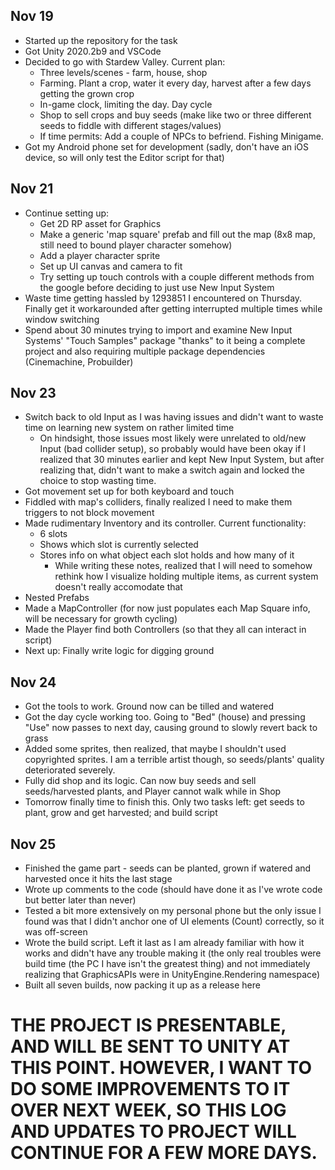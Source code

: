 ## Nov 19

* Started up the repository for the task
* Got Unity 2020.2b9 and VSCode
* Decided to go with Stardew Valley. Current plan:
  * Three levels/scenes - farm, house, shop
  * Farming. Plant a crop, water it every day, harvest after a few days getting the grown crop
  * In-game clock, limiting the day. Day cycle
  * Shop to sell crops and buy seeds (make like two or three different seeds to fiddle with different stages/values)
  * If time permits: Add a couple of NPCs to befriend. Fishing Minigame.
* Got my Android phone set for development (sadly, don't have an iOS device, so will only test the Editor script for that)

## Nov 21

* Continue setting up:
  * Get 2D RP asset for Graphics
  * Make a generic 'map square' prefab and fill out the map (8x8 map, still need to bound player character somehow)
  * Add a player character sprite
  * Set up UI canvas and camera to fit
  * Try setting up touch controls with a couple different methods from the google before deciding to just use New Input System
* Waste time getting hassled by 1293851 I encountered on Thursday. Finally get it workarounded after getting interrupted multiple times while window switching
* Spend about 30 minutes trying to import and examine New Input Systems' "Touch Samples" package "thanks" to it being a complete project and also requiring multiple package dependencies (Cinemachine, Probuilder)

## Nov 23

* Switch back to old Input as I was having issues and didn't want to waste time on learning new system on rather limited time
  * On hindsight, those issues most likely were unrelated to old/new Input (bad collider setup), so probably would have been okay if I realized that 30 minutes earlier and kept New Input System, but after realizing that, didn't want to make a switch again and locked the choice to stop wasting time.
* Got movement set up for both keyboard and touch
* Fiddled with map's colliders, finally realized I need to make them triggers to not block movement
* Made rudimentary Inventory and its controller. Current functionality: 
  * 6 slots
  * Shows which slot is currently selected
  * Stores info on what object each slot holds and how many of it 
    * While writing these notes, realized that I will need to somehow rethink how I visualize holding multiple items, as current system doesn't really accomodate that
* Nested Prefabs
* Made a MapController (for now just populates each Map Square info, will be necessary for growth cycling)
* Made the Player find both Controllers (so that they all can interact in script)
* Next up: Finally write logic for digging ground

## Nov 24

* Got the tools to work. Ground now can be tilled and watered
* Got the day cycle working too. Going to "Bed" (house) and pressing "Use" now passes to next day, causing ground to slowly revert back to grass
* Added some sprites, then realized, that maybe I shouldn't used copyrighted sprites. I am a terrible artist though, so seeds/plants' quality deteriorated severely.
* Fully did shop and its logic. Can now buy seeds and sell seeds/harvested plants, and Player cannot walk while in Shop
* Tomorrow finally time to finish this. Only two tasks left: get seeds to plant, grow and get harvested; and build script

## Nov 25

* Finished the game part - seeds can be planted, grown if watered and harvested once it hits the last stage
* Wrote up comments to the code (should have done it as I've wrote code but better later than never)
* Tested a bit more extensively on my personal phone but the only issue I found was that I didn't anchor one of UI elements (Count) correctly, so it was off-screen
* Wrote the build script. Left it last as I am already familiar with how it works and didn't have any trouble making it (the only real troubles were build time (the PC I have isn't the greatest thing) and not immediately realizing that GraphicsAPIs were in UnityEngine.Rendering namespace)
* Built all seven builds, now packing it up as a release here

# THE PROJECT IS PRESENTABLE, AND WILL BE SENT TO UNITY AT THIS POINT. HOWEVER, I WANT TO DO SOME IMPROVEMENTS TO IT OVER NEXT WEEK, SO THIS LOG AND UPDATES TO PROJECT WILL CONTINUE FOR A FEW MORE DAYS. 
